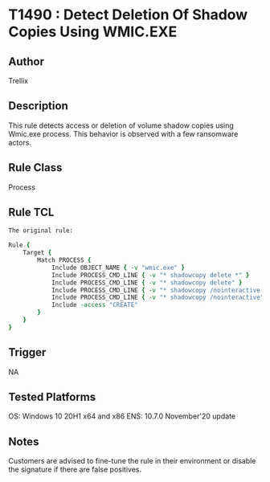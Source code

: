 # T1490 : Detect Deletion Of Shadow Copies Using WMIC.EXE

## Author
Trellix

## Description
This rule detects access or deletion of volume shadow copies using Wmic.exe process. This behavior is observed with a few ransomware actors.

## Rule Class 
Process

## Rule TCL
```tcl
The original rule: 

Rule {
	Target {
		Match PROCESS {
			Include OBJECT_NAME { -v "wmic.exe" }
			Include PROCESS_CMD_LINE { -v "* shadowcopy delete *" }
			Include PROCESS_CMD_LINE { -v "* shadowcopy delete" }
			Include PROCESS_CMD_LINE { -v "* shadowcopy /nointeractive *" }
			Include PROCESS_CMD_LINE { -v "* shadowcopy /nointeractive" }
			Include -access "CREATE"
		}
	}
}
```

## Trigger
NA

## Tested Platforms
OS: Windows 10 20H1 x64 and x86
ENS: 10.7.0 November'20 update

## Notes
Customers are advised to fine-tune the rule in their environment or disable the signature if there are false positives.
